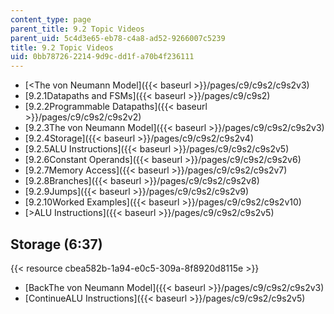 ```yaml
---
content_type: page
parent_title: 9.2 Topic Videos
parent_uid: 5c4d3e65-eb78-c4a8-ad52-9266007c5239
title: 9.2 Topic Videos
uid: 0bb78726-2214-9d9c-dd1f-a70b4f236111
---
```


*   [<The von Neumann Model]({{< baseurl >}}/pages/c9/c9s2/c9s2v3)
*   [9.2.1Datapaths and FSMs]({{< baseurl >}}/pages/c9/c9s2)
*   [9.2.2Programmable Datapaths]({{< baseurl >}}/pages/c9/c9s2/c9s2v2)
*   [9.2.3The von Neumann Model]({{< baseurl >}}/pages/c9/c9s2/c9s2v3)
*   [9.2.4Storage]({{< baseurl >}}/pages/c9/c9s2/c9s2v4)
*   [9.2.5ALU Instructions]({{< baseurl >}}/pages/c9/c9s2/c9s2v5)
*   [9.2.6Constant Operands]({{< baseurl >}}/pages/c9/c9s2/c9s2v6)
*   [9.2.7Memory Access]({{< baseurl >}}/pages/c9/c9s2/c9s2v7)
*   [9.2.8Branches]({{< baseurl >}}/pages/c9/c9s2/c9s2v8)
*   [9.2.9Jumps]({{< baseurl >}}/pages/c9/c9s2/c9s2v9)
*   [9.2.10Worked Examples]({{< baseurl >}}/pages/c9/c9s2/c9s2v10)
*   [\>ALU Instructions]({{< baseurl >}}/pages/c9/c9s2/c9s2v5)

Storage (6:37)
--------------

{{< resource cbea582b-1a94-e0c5-309a-8f8920d8115e >}}

*   [BackThe von Neumann Model]({{< baseurl >}}/pages/c9/c9s2/c9s2v3)
*   [ContinueALU Instructions]({{< baseurl >}}/pages/c9/c9s2/c9s2v5)